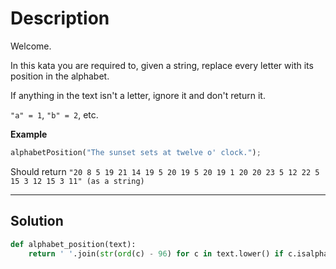 # Description

Welcome.

In this kata you are required to, given a string, replace every letter with its position in the alphabet.

If anything in the text isn't a letter, ignore it and don't return it.

`"a" = 1`, `"b" = 2`, etc.

**Example**

```py
alphabetPosition("The sunset sets at twelve o' clock.");
```

Should return `"20 8 5 19 21 14 19 5 20 19 5 20 19 1 20 20 23 5 12 22 5 15 3 12 15 3 11" (as a string)`

---

## Solution

```py
def alphabet_position(text):
    return ' '.join(str(ord(c) - 96) for c in text.lower() if c.isalpha())
```
